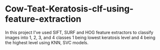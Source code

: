 # Cow-Teat-Keratosis-clf-using-feature-extraction
In this project I've used SIFT, SURF and HOG feature extractors to classify images into 1, 2, 3, and 4 classes 1 being lowest keratosis level and 4 being the highest level using KNN, SVC models.
